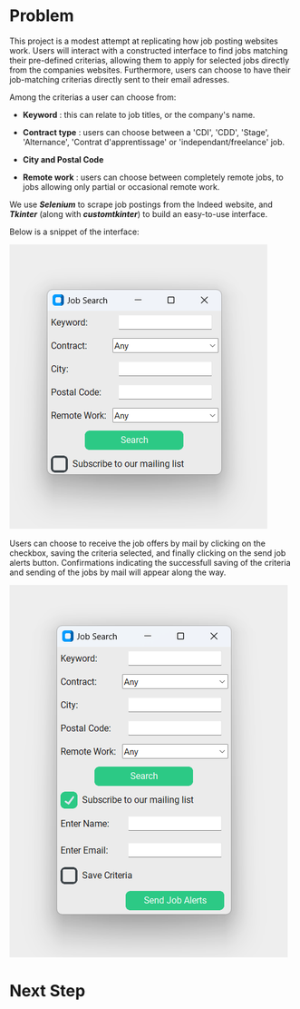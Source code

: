 # Problem
This project is a modest attempt at replicating how job posting websites work. 
Users will interact with a constructed interface to find jobs matching their pre-defined criterias, allowing them to apply for selected jobs directly from the companies websites. Furthermore, users can choose to have their job-matching criterias directly sent to their email adresses. 

Among the criterias a user can choose from:
- **Keyword** : this can relate to job titles, or the company's name.

- **Contract type** : users can choose between a 'CDI', 'CDD', 'Stage', 'Alternance', 'Contrat d'apprentissage' or 'independant/freelance' job.

- **City and Postal Code** 

- **Remote work** : users can choose between completely remote jobs, to jobs allowing only partial or occasional remote work. 

We use ***Selenium*** to scrape job postings from the Indeed website, and ***Tkinter*** (along with ***customtkinter***) to build an easy-to-use interface.  

Below is a snippet of the interface:

![alt text](interface.png)

Users can choose to receive the job offers by mail by clicking on the checkbox, saving the criteria selected, and finally clicking on the send job alerts button. Confirmations indicating the successfull saving of the criteria and sending of the jobs by mail will appear along the way. 

![alt text](interface_after_clicking.png) 

# Next Step
